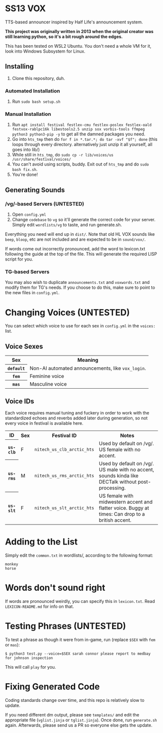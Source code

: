 # SS13 VOX

TTS-based announcer inspired by Half Life's announcement system.

**This project was originally written in 2013 when the original creator was still learning python, so it's a bit rough around the edges.** 

This has been tested on WSL2 Ubuntu. You don't need a whole VM for it, look into Windows Subsystem for Linux.

## Installing
1. Clone this repository, duh.

### Automated Installation
1. Run `sudo bash setup.sh` 

### Manual Installation
1. Run `apt install festival festlex-cmu festlex-poslex festlex-oald festvox-rablpc16k libestools2.5 unzip sox vorbis-tools ffmpeg python3 python3-pip -y` to get all the damned packages you need.
3. Go into `hts_tmp` then do `for f in *.tar.*; do tar -xvf "$f"; done` (this loops through every directory. alternatively just unzip it all yourself, all goes into lib/)
4. While still in `hts_tmp`, do `sudo cp -r lib/voices/us /usr/share/festival/voices/`
5. You can't avoid using scripts, buddy. Exit out of `hts_tmp` and do `sudo bash fix.sh`.
6. You're done!

## Generating Sounds

### /vg/-based Servers (UNTESTED)
1. Open `config.yml`
1. Change `codebase` to `vg` so it'll generate the correct code for your server.
Simply edit `wordlists/vg` to taste, and run generate.sh.

Everything you need will end up in `dist/`. Note that old HL VOX sounds like `beep`, `bloop`, etc are not included and are expected to be in `sound/vox/`.

If words come out incorrectly pronounced, add the word to lexicon.txt following the guide at the top of the file. This will generate the required LISP script for you.

### TG-based Servers
You may also wish to duplicate `announcements.txt` and `voxwords.txt` and modify them for TG's needs.  If you choose to do this, make sure to point to the new files in `config.yml`.

# Changing Voices (UNTESTED)
You can select which voice to use for each sex in `config.yml` in the `voices:` list.

## Voice Sexes
<table><tr><th>Sex</th><th>Meaning</th></tr>
<tr><th><code>default</code></th><td>Non-AI automated announcements, like <code>vox_login</code>.</td></tr>
<tr><th><code>fem</code></th><td>Feminine voice</td></tr>
<tr><th><code>mas</code></th><td>Masculine voice</td></tr>
</table>

## Voice IDs
Each voice requires manual tuning and fuckery in order to work with the standardized echoes and reverbs added later during generation, so not every voice in festival is available here.

<table><tr><th>ID</th><th>Sex</th><th>Festival ID</th><th>Notes</th></tr>
<tr><th><code>us-clb</code></th><td>F</td><td><code>nitech_us_clb_arctic_hts</code></td><td>Used by default on /vg/.  US female with no accent.</td></tr>
<tr><th><code>us-rms</code></th><td>M</td><td><code>nitech_us_rms_arctic_hts</code></td><td>Used by default on /vg/.  US male with no accent, sounds kinda like DECTalk without post-processing.</td></tr>
<tr><th><code>us-slt</code></th><td>F</td><td><code>nitech_us_slt_arctic_hts</code></td><td>US female with midwestern accent and flatter voice. Buggy at times: Can drop to a british accent.</td></tr>
</table>

# Adding to the List

Simply edit the `common.txt` in wordlists/, according to the following format:

```
monkey
horse
```

# Words don't sound right
If words are pronounced weirdly, you can specify this in `lexicon.txt`. Read `LEXICON-README.md` for info on that.

# Testing Phrases (UNTESTED)

To test a phrase as though it were from in-game, run (replace `$SEX` with `fem` or `mas`):

```shell
$ python3 test.py --voice=$SEX sarah connor please report to medbay for johnson inspection
```

This will call `play` for you.

# Fixing Generated Code

Coding standards change over time, and this repo is relatively slow to update.  

If you need different dm output, please see `templates/` and edit the appropriate file (`vglist.jinja` or `tglist.jinja`).  Once done, run `generate.sh` again.  Afterwards, please send us a PR so everyone else gets the update.